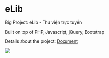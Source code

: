 # eLib
Big Project: eLib - Thư viện trực tuyến

Built on top of PHP, Javascript, jQuery, Bootstrap

Details about the project: [Document](https://github.com/huynhducduy/eLib/blob/master/ThuyetMinh.pdf)

![](https://i.imgur.com/tbEkJNw.png)
